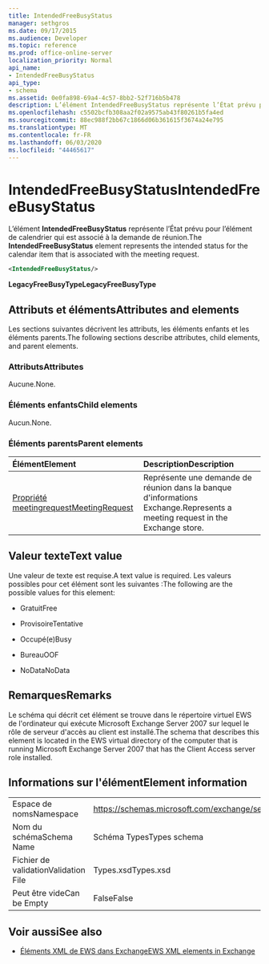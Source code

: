 ```yaml
---
title: IntendedFreeBusyStatus
manager: sethgros
ms.date: 09/17/2015
ms.audience: Developer
ms.topic: reference
ms.prod: office-online-server
localization_priority: Normal
api_name:
- IntendedFreeBusyStatus
api_type:
- schema
ms.assetid: 0e0fa898-69a4-4c57-8bb2-52f716b5b478
description: L’élément IntendedFreeBusyStatus représente l’État prévu pour l’élément de calendrier qui est associé à la demande de réunion.
ms.openlocfilehash: c5502bcfb308aa2f02a9575ab43f80261b5fa4ed
ms.sourcegitcommit: 88ec988f2bb67c1866d06b361615f3674a24e795
ms.translationtype: MT
ms.contentlocale: fr-FR
ms.lasthandoff: 06/03/2020
ms.locfileid: "44465617"
---
```

# <a name="intendedfreebusystatus"></a><span data-ttu-id="7b647-103">IntendedFreeBusyStatus</span><span class="sxs-lookup"><span data-stu-id="7b647-103">IntendedFreeBusyStatus</span></span>

<span data-ttu-id="7b647-104">L’élément **IntendedFreeBusyStatus** représente l’État prévu pour l’élément de calendrier qui est associé à la demande de réunion.</span><span class="sxs-lookup"><span data-stu-id="7b647-104">The **IntendedFreeBusyStatus** element represents the intended status for the calendar item that is associated with the meeting request.</span></span> 
  
```xml
<IntendedFreeBusyStatus/>
```

 <span data-ttu-id="7b647-105">**LegacyFreeBusyType**</span><span class="sxs-lookup"><span data-stu-id="7b647-105">**LegacyFreeBusyType**</span></span>
## <a name="attributes-and-elements"></a><span data-ttu-id="7b647-106">Attributs et éléments</span><span class="sxs-lookup"><span data-stu-id="7b647-106">Attributes and elements</span></span>

<span data-ttu-id="7b647-107">Les sections suivantes décrivent les attributs, les éléments enfants et les éléments parents.</span><span class="sxs-lookup"><span data-stu-id="7b647-107">The following sections describe attributes, child elements, and parent elements.</span></span>
  
### <a name="attributes"></a><span data-ttu-id="7b647-108">Attributs</span><span class="sxs-lookup"><span data-stu-id="7b647-108">Attributes</span></span>

<span data-ttu-id="7b647-109">Aucune.</span><span class="sxs-lookup"><span data-stu-id="7b647-109">None.</span></span>
  
### <a name="child-elements"></a><span data-ttu-id="7b647-110">Éléments enfants</span><span class="sxs-lookup"><span data-stu-id="7b647-110">Child elements</span></span>

<span data-ttu-id="7b647-111">Aucun.</span><span class="sxs-lookup"><span data-stu-id="7b647-111">None.</span></span>
  
### <a name="parent-elements"></a><span data-ttu-id="7b647-112">Éléments parents</span><span class="sxs-lookup"><span data-stu-id="7b647-112">Parent elements</span></span>

|<span data-ttu-id="7b647-113">**Élément**</span><span class="sxs-lookup"><span data-stu-id="7b647-113">**Element**</span></span>|<span data-ttu-id="7b647-114">**Description**</span><span class="sxs-lookup"><span data-stu-id="7b647-114">**Description**</span></span>|
|:-----|:-----|
|[<span data-ttu-id="7b647-115">Propriété meetingrequest</span><span class="sxs-lookup"><span data-stu-id="7b647-115">MeetingRequest</span></span>](meetingrequest.md) <br/> |<span data-ttu-id="7b647-116">Représente une demande de réunion dans la banque d'informations Exchange.</span><span class="sxs-lookup"><span data-stu-id="7b647-116">Represents a meeting request in the Exchange store.</span></span>  <br/> |
   
## <a name="text-value"></a><span data-ttu-id="7b647-117">Valeur texte</span><span class="sxs-lookup"><span data-stu-id="7b647-117">Text value</span></span>

<span data-ttu-id="7b647-118">Une valeur de texte est requise.</span><span class="sxs-lookup"><span data-stu-id="7b647-118">A text value is required.</span></span> <span data-ttu-id="7b647-119">Les valeurs possibles pour cet élément sont les suivantes :</span><span class="sxs-lookup"><span data-stu-id="7b647-119">The following are the possible values for this element:</span></span>
  
- <span data-ttu-id="7b647-120">Gratuit</span><span class="sxs-lookup"><span data-stu-id="7b647-120">Free</span></span>
    
- <span data-ttu-id="7b647-121">Provisoire</span><span class="sxs-lookup"><span data-stu-id="7b647-121">Tentative</span></span>
    
- <span data-ttu-id="7b647-122">Occupé(e)</span><span class="sxs-lookup"><span data-stu-id="7b647-122">Busy</span></span>
    
- <span data-ttu-id="7b647-123">Bureau</span><span class="sxs-lookup"><span data-stu-id="7b647-123">OOF</span></span>
    
- <span data-ttu-id="7b647-124">NoData</span><span class="sxs-lookup"><span data-stu-id="7b647-124">NoData</span></span>
    
## <a name="remarks"></a><span data-ttu-id="7b647-125">Remarques</span><span class="sxs-lookup"><span data-stu-id="7b647-125">Remarks</span></span>

<span data-ttu-id="7b647-126">Le schéma qui décrit cet élément se trouve dans le répertoire virtuel EWS de l'ordinateur qui exécute Microsoft Exchange Server 2007 sur lequel le rôle de serveur d'accès au client est installé.</span><span class="sxs-lookup"><span data-stu-id="7b647-126">The schema that describes this element is located in the EWS virtual directory of the computer that is running Microsoft Exchange Server 2007 that has the Client Access server role installed.</span></span>
  
## <a name="element-information"></a><span data-ttu-id="7b647-127">Informations sur l'élément</span><span class="sxs-lookup"><span data-stu-id="7b647-127">Element information</span></span>

|||
|:-----|:-----|
|<span data-ttu-id="7b647-128">Espace de noms</span><span class="sxs-lookup"><span data-stu-id="7b647-128">Namespace</span></span>  <br/> |https://schemas.microsoft.com/exchange/services/2006/types  <br/> |
|<span data-ttu-id="7b647-129">Nom du schéma</span><span class="sxs-lookup"><span data-stu-id="7b647-129">Schema Name</span></span>  <br/> |<span data-ttu-id="7b647-130">Schéma Types</span><span class="sxs-lookup"><span data-stu-id="7b647-130">Types schema</span></span>  <br/> |
|<span data-ttu-id="7b647-131">Fichier de validation</span><span class="sxs-lookup"><span data-stu-id="7b647-131">Validation File</span></span>  <br/> |<span data-ttu-id="7b647-132">Types.xsd</span><span class="sxs-lookup"><span data-stu-id="7b647-132">Types.xsd</span></span>  <br/> |
|<span data-ttu-id="7b647-133">Peut être vide</span><span class="sxs-lookup"><span data-stu-id="7b647-133">Can be Empty</span></span>  <br/> |<span data-ttu-id="7b647-134">False</span><span class="sxs-lookup"><span data-stu-id="7b647-134">False</span></span>  <br/> |
   
## <a name="see-also"></a><span data-ttu-id="7b647-135">Voir aussi</span><span class="sxs-lookup"><span data-stu-id="7b647-135">See also</span></span>



- [<span data-ttu-id="7b647-136">Éléments XML de EWS dans Exchange</span><span class="sxs-lookup"><span data-stu-id="7b647-136">EWS XML elements in Exchange</span></span>](ews-xml-elements-in-exchange.md)

